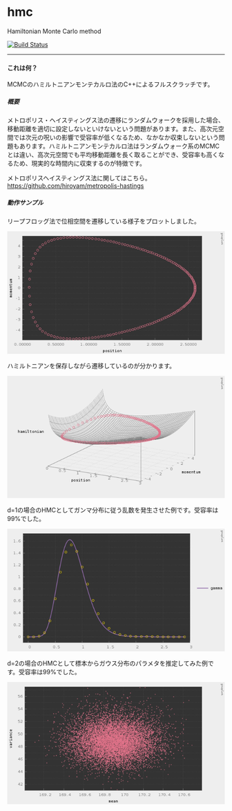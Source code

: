 # hmc

Hamiltonian Monte Carlo method

[![Build Status](https://travis-ci.org/hiroyam/hmc.svg?branch=master)](https://travis-ci.org/hiroyam/hmc)

---

#### これは何？

MCMCのハミルトニアンモンテカルロ法のC++によるフルスクラッチです。

##### 概要

メトロポリス・ヘイスティングス法の遷移にランダムウォークを採用した場合、移動距離を適切に設定しないといけないという問題があります。また、高次元空間では次元の呪いの影響で受容率が低くなるため、なかなか収束しないという問題もあります。ハミルトニアンモンテカルロ法はランダムウォーク系のMCMCとは違い、高次元空間でも平均移動距離を長く取ることができ、受容率も高くなるため、現実的な時間内に収束するのが特徴です。

メトロポリスヘイスティングス法に関してはこちら。
https://github.com/hiroyam/metropolis-hastings

##### 動作サンプル

リープフロッグ法で位相空間を遷移している様子をプロットしました。

![](images/plot1.png)

ハミルトニアンを保存しながら遷移しているのが分かります。

![](images/plot2.png)

d=1の場合のHMCとしてガンマ分布に従う乱数を発生させた例です。受容率は99%でした。

![](images/plot3.png)

d=2の場合のHMCとして標本からガウス分布のパラメタを推定してみた例です。受容率は99%でした。

![](images/plot4.png)
